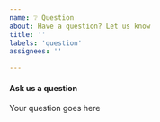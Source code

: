 ```yaml
---
name: ❔ Question
about: Have a question? Let us know
title: ''
labels: 'question'
assignees: ''

---
```


#### Ask us a question

Your question goes here
